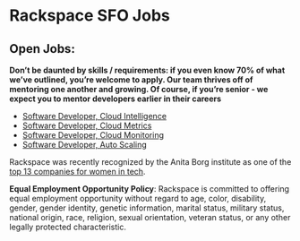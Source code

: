 # Rackspace SFO Jobs

## Open Jobs:

**Don’t be daunted by skills / requirements: if you even know 70% of what we’ve outlined, you’re welcome to apply. Our team thrives off of mentoring one another and growing. Of course, if you’re senior - we expect you to mentor developers earlier in their careers**

* [Software Developer, Cloud Intelligence](https://github.com/rackerlabs/rackspace_sfo_jobs/blob/master/software_developer_cloud_intelligence.md)
* [Software Developer, Cloud Metrics](https://github.com/rackerlabs/rackspace_sfo_jobs/blob/master/software_developer_cloud_metrics.md)
* [Software Developer, Cloud Monitoring](https://github.com/rackerlabs/rackspace_sfo_jobs/blob/master/software_developer_cloud_monitoring.md)
* [Software Developer, Auto Scaling](https://github.com/rackerlabs/rackspace_sfo_jobs/blob/master/software_developer_autoscale.md)

Rackspace was recently recognized by the Anita Borg institute as one of the
[top 13 companies for women in tech](http://mashable.com/2015/04/09/women-in-tech-top-companies/).

**Equal Employment Opportunity Policy**: Rackspace is committed to offering equal employment opportunity without regard to age, color, disability, gender, gender identity, genetic information, marital status, military status, national origin, race, religion, sexual orientation, veteran status, or any other legally protected characteristic.

